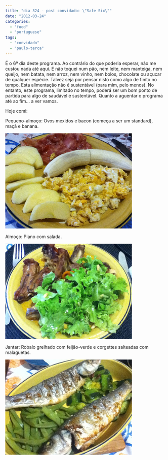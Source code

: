 ```yaml
---
title: "dia 324 - post convidado: \"Safe Six\""
date: "2012-03-24"
categories: 
  - "food"
  - "portuguese"
tags: 
  - "convidado"
  - "paulo-terca"
---
```


É o 6º dia deste programa. Ao contrário do que poderia esperar, não me custou nada até aqui. E não toquei num pão, nem leite, nem manteiga, nem queijo, nem batata, nem arroz, nem vinho, nem bolos, chocolate ou açucar de qualquer espécie. Talvez seja por pensar nisto como algo de finito no tempo. Esta alimentação não é sustentável (para mim, pelo menos). No entanto, este programa, limitado no tempo, poderá ser um bom ponto de partida para algo de saudável e sustentável. Quanto a aguentar o programa até ao fim... a ver vamos.

  

Hoje comi:

  

Pequeno-almoço: Ovos mexidos e bacon (começa a ser um standard), maçã e banana.

  

![](images/IMG_0302.JPG)

Almoço: Piano com salada.

  

![](images/IMG_0305.JPG)

  

Jantar: Robalo grelhado com feijão-verde e corgettes salteadas com malaguetas.

  

![](images/W30J6.JPG)
